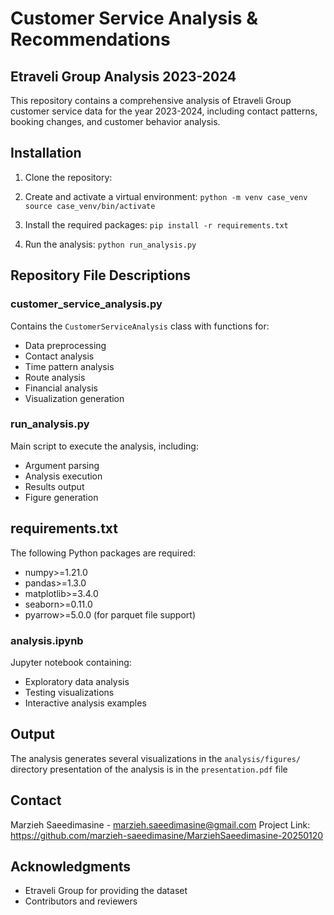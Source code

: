# Customer Service Analysis & Recommendations
## Etraveli Group Analysis 2023-2024

This repository contains a comprehensive analysis of Etraveli Group customer service data for the year 2023-2024, including contact patterns, booking changes, and customer behavior analysis.

## Installation

1. Clone the repository:

2. Create and activate a virtual environment:
`python -m venv case_venv`
`source case_venv/bin/activate`

3. Install the required packages:
`pip install -r requirements.txt`

4. Run the analysis:
`python run_analysis.py`

## Repository File Descriptions

### customer_service_analysis.py
Contains the `CustomerServiceAnalysis` class with functions for:
- Data preprocessing
- Contact analysis
- Time pattern analysis
- Route analysis
- Financial analysis
- Visualization generation

### run_analysis.py
Main script to execute the analysis, including:
- Argument parsing
- Analysis execution
- Results output
- Figure generation

## requirements.txt 
The following Python packages are required:
- numpy>=1.21.0
- pandas>=1.3.0
- matplotlib>=3.4.0
- seaborn>=0.11.0
- pyarrow>=5.0.0 (for parquet file support)

### analysis.ipynb
Jupyter notebook containing:
- Exploratory data analysis
- Testing visualizations
- Interactive analysis examples

## Output
The analysis generates several visualizations in the `analysis/figures/` directory
presentation of the analysis is in the `presentation.pdf` file


## Contact
Marzieh Saeedimasine - marzieh.saeedimasine@gmail.com
Project Link: https://github.com/marzieh-saeedimasine/MarziehSaeedimasine-20250120

## Acknowledgments
- Etraveli Group for providing the dataset
- Contributors and reviewers

